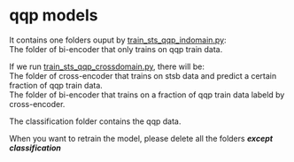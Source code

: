 # qqp models 
It contains one folders ouput by [train_sts_qqp_indomain.py](../train_sts_qqp_indomain.py):     
The folder of bi-encoder that only trains on qqp train data.  

If we run [train_sts_qqp_crossdomain.py](../train_sts_qqp_crossdomain.py), there will be:  
The folder of cross-encoder that trains on stsb data and predict a certain fraction of qqp train data.     
The folder of bi-encoder that trains on a fraction of qqp train data labeld by cross-encoder.<br>

The classification folder contains the qqp data.

When you want to retrain the model, please delete all the folders ***except classification***